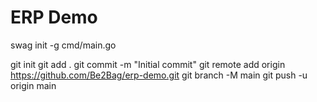 # ERP Demo

swag init -g cmd/main.go 

git init
git add .
git commit -m "Initial commit"
git remote add origin https://github.com/Be2Bag/erp-demo.git
git branch -M main
git push -u origin main